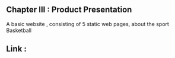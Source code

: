 ## Chapter III : Product Presentation

A basic website , consisting of 5 static web pages, about the sport Basketball

## Link : 
